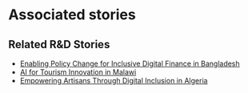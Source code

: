 # Associated stories

<!-- !!DO NOT REMOVE!! start autogenerated hyperlinks -->
## Related R&D Stories
- [Enabling Policy Change for Inclusive Digital Finance in Bangladesh](../stories/?doc=Explorers_BGD)
- [AI for Tourism Innovation in Malawi](../stories/?doc=Explorers_MWI)
- [Empowering Artisans Through Digital Inclusion in Algeria](../stories/?doc=Explorers_DZA)
<!-- !!DO NOT REMOVE!! end autogenerated hyperlinks -->